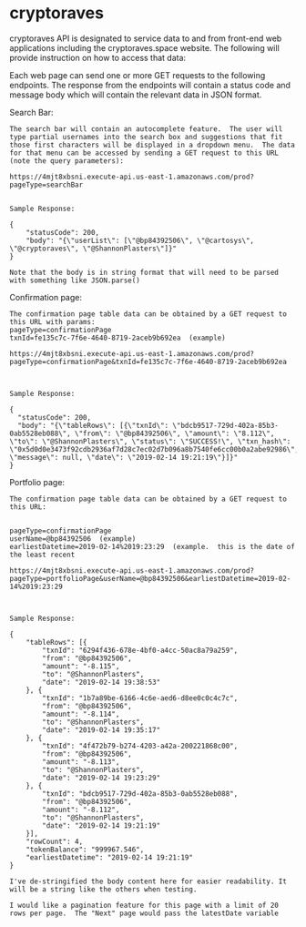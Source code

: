 # cryptoraves


cryptoraves API is designated to service data to and from front-end web applications including the cryptoraves.space website.  The following will provide instruction on how to access that data:


Each web page can send one or more GET requests to the following endpoints. The response from the endpoints will contain a status code and message body which will contain the relevant data in JSON format.
 

Search Bar:

	The search bar will contain an autocomplete feature.  The user will type partial usernames into the search box and suggestions that fit those first characters will be displayed in a dropdown menu.  The data for that menu can be accessed by sending a GET request to this URL (note the query parameters):

	https://4mjt8xbsni.execute-api.us-east-1.amazonaws.com/prod?pageType=searchBar


	Sample Response:

	{
		"statusCode": 200,
		"body": "{\"userList\": [\"@bp84392506\", \"@cartosys\", \"@cryptoraves\", \"@ShannonPlasters\"]}"
	}

	Note that the body is in string format that will need to be parsed with something like JSON.parse()


Confirmation page:


	The confirmation page table data can be obtained by a GET request to this URL with params:
	pageType=confirmationPage
	txnId=fe135c7c-7f6e-4640-8719-2aceb9b692ea  (example)

	https://4mjt8xbsni.execute-api.us-east-1.amazonaws.com/prod?pageType=confirmationPage&txnId=fe135c7c-7f6e-4640-8719-2aceb9b692ea



	Sample Response:

	{
	  "statusCode": 200,
	  "body": "{\"tableRows\": [{\"txnId\": \"bdcb9517-729d-402a-85b3-0ab5528eb088\", \"from\": \"@bp84392506\", \"amount\": \"8.112\", \"to\": \"@ShannonPlasters\", \"status\": \"SUCCESS!\", \"txn_hash\": \"0x5d0d0e3473f92cdb2936af7d28c7ec02d7b096a8b7540fe6cc00b0a2abe92986\", \"message\": null, \"date\": \"2019-02-14 19:21:19\"}]}"
	}

Portfolio page:

	The confirmation page table data can be obtained by a GET request to this URL:


	pageType=confirmationPage
	userName=@bp84392506  (example)
	earliestDatetime=2019-02-14%2019:23:29  (example.  this is the date of the least recent

	https://4mjt8xbsni.execute-api.us-east-1.amazonaws.com/prod?pageType=portfolioPage&userName=@bp84392506&earliestDatetime=2019-02-14%2019:23:29



	Sample Response:

	{
		"tableRows": [{
			"txnId": "6294f436-678e-4bf0-a4cc-50ac8a79a259",
			"from": "@bp84392506",
			"amount": "-8.115",
			"to": "@ShannonPlasters",
			"date": "2019-02-14 19:38:53"
		}, {
			"txnId": "1b7a89be-6166-4c6e-aed6-d8ee0c0c4c7c",
			"from": "@bp84392506",
			"amount": "-8.114",
			"to": "@ShannonPlasters",
			"date": "2019-02-14 19:35:17"
		}, {
			"txnId": "4f472b79-b274-4203-a42a-200221868c00",
			"from": "@bp84392506",
			"amount": "-8.113",
			"to": "@ShannonPlasters",
			"date": "2019-02-14 19:23:29"
		}, {
			"txnId": "bdcb9517-729d-402a-85b3-0ab5528eb088",
			"from": "@bp84392506",
			"amount": "-8.112",
			"to": "@ShannonPlasters",
			"date": "2019-02-14 19:21:19"
		}],
		"rowCount": 4,
		"tokenBalance": "999967.546",
		"earliestDatetime": "2019-02-14 19:21:19"
	}

	I've de-stringified the body content here for easier readability. It will be a string like the others when testing.

	I would like a pagination feature for this page with a limit of 20 rows per page.  The "Next" page would pass the latestDate variable 

